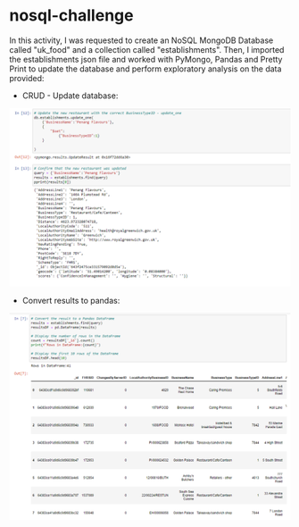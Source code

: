 # nosql-challenge

In this activity, I was requested to create an NoSQL MongoDB Database called "uk_food" and a collection called "establishments". 
Then, I imported the establishments json file and worked with PyMongo, Pandas and Pretty Print to update the database and perform exploratory analysis on the data provided:

* CRUD - Update database:

![update db](https://github.com/cami5326/nosql-challenge/blob/main/Resources/update%20db.PNG)

* Convert results to pandas:

![convert to pandas](https://github.com/cami5326/nosql-challenge/blob/main/Resources/convert%20to%20pandas.PNG)





